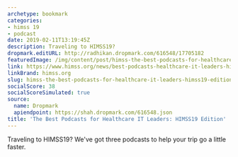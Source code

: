 ```yaml
---
archetype: bookmark
categories:
- himss 19
- podcast
date: 2019-02-11T13:19:45Z
description: Traveling to HIMSS19?
dropmark.editURL: http://radhikan.dropmark.com/616548/17705182
featuredImage: /img/content/post/himss-the-best-podcasts-for-healthcare-it-leaders-himss19-edition.png
link: https://www.himss.org/news/best-podcasts-healthcare-it-leaders-himss19-edition
linkBrand: himss.org
slug: himss-the-best-podcasts-for-healthcare-it-leaders-himss19-edition
socialScore: 38
socialScoreSimulated: true
source:
  name: Dropmark
  apiendpoint: https://shah.dropmark.com/616548.json
title: 'The Best Podcasts for Healthcare IT Leaders: HIMSS19 Edition'
---
```

Traveling to HIMSS19? We've got three podcasts to help your trip go a little faster.

